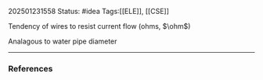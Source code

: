 202501231558
Status: #idea
Tags:[[ELE]], [[CSE]]

Tendency of wires to resist current flow (ohms, $\ohm$)

Analagous to water pipe diameter

---
### References